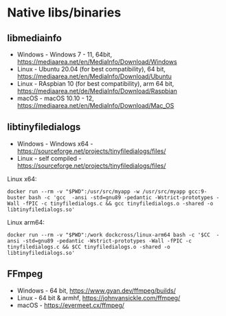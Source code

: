 # Native libs/binaries

## libmediainfo

* Windows - Windows 7 - 11, 64bit, https://mediaarea.net/en/MediaInfo/Download/Windows
* Linux - Ubuntu 20.04 (for best compatibility), 64 bit, https://mediaarea.net/en/MediaInfo/Download/Ubuntu
* Linux - RAspbian 10 (for best compatibility), arm 64 bit, https://mediaarea.net/de/MediaInfo/Download/Raspbian
* macOS - macOS 10.10 - 12, https://mediaarea.net/en/MediaInfo/Download/Mac_OS

## libtinyfiledialogs

* Windows - Windows x64 - https://sourceforge.net/projects/tinyfiledialogs/files/
* Linux - self compiled - https://sourceforge.net/projects/tinyfiledialogs/files/

Linux x64:

```
docker run --rm -v "$PWD":/usr/src/myapp -w /usr/src/myapp gcc:9-buster bash -c 'gcc  -ansi -std=gnu89 -pedantic -Wstrict-prototypes -Wall -fPIC -c tinyfiledialogs.c && gcc tinyfiledialogs.o -shared -o libtinyfiledialogs.so'
```

Linux arm64:

```
docker run --rm -v "$PWD":/work dockcross/linux-arm64 bash -c '$CC  -ansi -std=gnu89 -pedantic -Wstrict-prototypes -Wall -fPIC -c tinyfiledialogs.c && $CC tinyfiledialogs.o -shared -o libtinyfiledialogs.so'
```

## FFmpeg

* Windows - 64 bit, https://www.gyan.dev/ffmpeg/builds/
* Linux - 64 bit & armhf, https://johnvansickle.com/ffmpeg/
* macOS - https://evermeet.cx/ffmpeg/

